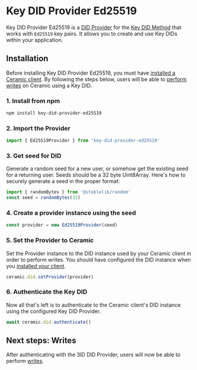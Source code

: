 # Key DID Provider Ed25519

Key DID Provider Ed25519 is a [DID Provider](../../learn/glossary.md#did-provider) for the [Key DID Method](./method.md) that works with `Ed25519` key pairs. It allows you to create and use Key DIDs within your application.

## **Installation**

Before installing Key DID Provider Ed25519, you must have [installed a Ceramic client](../../build/javascript/installation.md). By following the steps below, users will be able to [perform writes](../../build/javascript/writes.md) on Ceramic using a Key DID.

### 1. Install from npm

```sh
npm install key-did-provider-ed25519
```

### 2. Import the Provider

```javascript
import { Ed25519Provider } from 'key-did-provider-ed25519'
```

### 3. Get seed for DID

Generate a random seed for a new user, or somehow get the existing seed for a returning user. Seeds should be a 32 byte Uint8Array. Here's how to securely generate a seed in the proper format:

```javascript
import { randomBytes } from '@stablelib/random'
const seed = randomBytes(32)
```

### 4. Create a provider instance using the seed

```js
const provider = new Ed25519Provider(seed)
```

### 5. Set the Provider to Ceramic

Set the Provider instance to the DID instance used by your Ceramic client in order to perform writes. You should have configured the DID instance when you [installed your client](../../build/javascript/installation.md).

```javascript
ceramic.did.setProvider(provider)
```

### 6. Authenticate the Key DID

Now all that's left is to authenticate to the Ceramic client's DID instance using the configured Key DID Provider.

```js
await ceramic.did.authenticate()
```

## **Next steps: Writes**

After authenticating with the 3ID DID Provider, users will now be able to perform [writes](../../build/javascript/writes.md).
